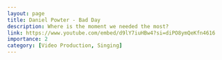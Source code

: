 ```yaml
---
layout: page
title: Daniel Powter - Bad Day
description: Where is the moment we needed the most?
link: https://www.youtube.com/embed/d9lY7iuHBw4?si=diPO8ymQeKfn4616
importance: 2
category: [Video Production, Singing]
---
```

